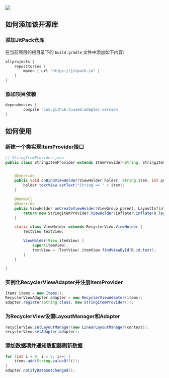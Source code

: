 [![](https://jitpack.io/v/TuuZed/Adapter.svg)](https://jitpack.io/#TuuZed/Adapter)
## 如何添加该开源库
### 添加JitPack仓库
在当前项目的根目录下的 `build.gradle` 文件中添加如下内容:
```groovy
allprojects {
    repositories {
        maven { url "https://jitpack.io" }
    }
}
```
### 添加项目依赖
```groovy
dependencies {
        compile 'com.github.tuuzed:adapter:version'
}
```
## 如何使用
### 新建一个类实现ItemProvider接口
```java
// StringItemProvider.java
public class StringItemProvider extends ItemProvider<String, StringItemProvider.ViewHolder> {


    @Override
    public void onBindViewHolder(ViewHolder holder, String item, int position) {
        holder.textView.setText("String => " + item);
    }

    @NonNull
    @Override
    public ViewHolder onCreateViewHolder(ViewGroup parent, LayoutInflater inflater) {
        return new StringItemProvider.ViewHolder(inflater.inflate(R.layout.item_string, parent, false));
    }

    static class ViewHolder extends RecyclerView.ViewHolder {
        TextView textView;

        ViewHolder(View itemView) {
            super(itemView);
            textView = (TextView) itemView.findViewById(R.id.text);
        }
    }

}

```
### 实例化RecyclerViewAdapter并注册ItemProvider
```java
Items items = new Items();
RecyclerViewAdapter adapter = new RecyclerViewAdapter(items);
adapter.register(String.class, new StringItemProvider());
```
### 为RecyclerView设置LayoutManager和Adapter
```java
recyclerView.setLayoutManager(new LinearLayoutManager(context));
recyclerView.setAdapter(adapter);
```
### 添加数据项并通知适配器刷新数据
```java
for (int i = 0; i < 5; i++) {
    items.add(String.valueOf(i));
}
adapter.notifyDataSetChanged();
```

